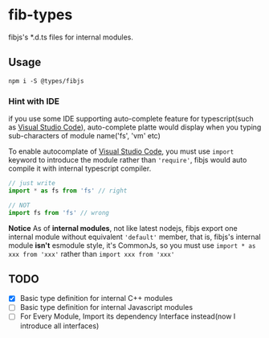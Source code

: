 # fib-types

fibjs's *.d.ts files for internal modules.

## Usage

```
npm i -S @types/fibjs
```

### Hint with IDE
if you use some IDE supporting auto-complete feature for typescript(such as [Visual Studio Code]), auto-complete platte would display when you typing sub-characters of module name('fs', 'vm' etc)

To enable autocomplate of [Visual Studio Code], you must use `import` keyword to introduce the module rather than `'require'`, fibjs would auto compile it with internal typescript compiler.

```typescript
// just write
import * as fs from 'fs' // right

// NOT
import fs from 'fs' // wrong
```

**Notice** As of **internal modules**, not like latest nodejs, fibjs export one internal module without equivalent `'default'` member, that is, fibjs's internal module **isn't** esmodule style, it's CommonJs, so you must use `import * as xxx from 'xxx'` rather than `import xxx from 'xxx'`

## TODO

- [x] Basic type definition for internal C++ modules
- [ ] Basic type definition for internal Javascript modules
- [ ] For Every Module, Import its dependency Interface instead(now I introduce all interfaces)

[Visual Studio Code]:https://www.visualstudio.com/
